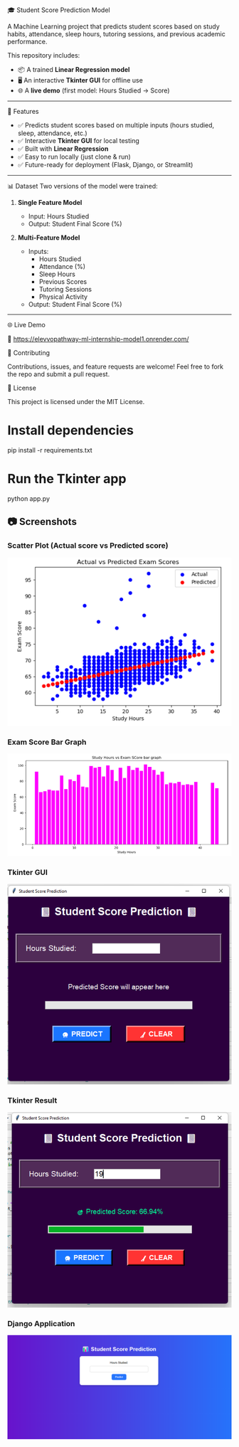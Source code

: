 🎓 Student Score Prediction Model  

A Machine Learning project that predicts student scores based on study habits, attendance, sleep hours, tutoring sessions, and previous academic performance.  

This repository includes:  
- 📦 A trained **Linear Regression model**  
- 🖥️ An interactive **Tkinter GUI** for offline use  
- 🌐 A **live demo** (first model: Hours Studied → Score)  

---

🚀 Features
- ✅ Predicts student scores based on multiple inputs (hours studied, sleep, attendance, etc.)  
- ✅ Interactive **Tkinter GUI** for local testing  
- ✅ Built with **Linear Regression**  
- ✅ Easy to run locally (just clone & run)  
- ✅ Future-ready for deployment (Flask, Django, or Streamlit)  

---

📊 Dataset
Two versions of the model were trained:  

1. **Single Feature Model**  
   - Input: Hours Studied  
   - Output: Student Final Score (%)  

2. **Multi-Feature Model**  
   - Inputs:  
     - Hours Studied  
     - Attendance (%)  
     - Sleep Hours  
     - Previous Scores  
     - Tutoring Sessions  
     - Physical Activity  
   - Output: Student Final Score (%)  

---
 

🌐 Live Demo

🔗 https://elevvopathway-ml-internship-model1.onrender.com/

🤝 Contributing

Contributions, issues, and feature requests are welcome!
Feel free to fork the repo and submit a pull request.

📜 License

This project is licensed under the MIT License.

# Install dependencies
pip install -r requirements.txt

# Run the Tkinter app
python app.py


## 📷 Screenshots

### Scatter Plot (Actual score vs Predicted score)
![Scatter Plot](scatterplot.png)

### Exam Score Bar Graph
![Bar Graph](images/barchart.png)

### Tkinter GUI
![Tkinter app](images/tkinter1.png)

### Tkinter Result
![Tkinter app](images/tkinter2.png)

### Django Application
![Live app](images/djangoApp.png)

